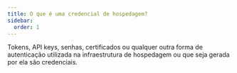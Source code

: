 ```yaml
---
title: O que é uma credencial de hospedagem?
sidebar:
  order: 1
---
```


Tokens, API keys, senhas, certificados ou qualquer outra forma de autenticação utilizada na infraestrutura de hospedagem ou que seja gerada por ela são credenciais.
